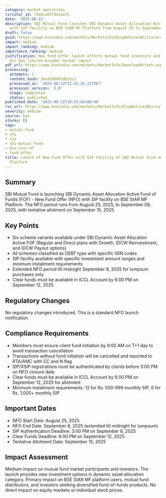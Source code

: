 ```yaml
---
category: market-operations
circular_id: 73e6cad3fde1ae72
date: '2025-08-22'
description: SBI Mutual Fund launches SBI Dynamic Asset Allocation Active FOF - NFO
  with SIP facility on BSE StAR MF Platform from August 25 to September 8, 2025.
draft: false
guid: https://www.bseindia.com/markets/MarketInfo/DispNoticesNCirculars.aspx?Noticeid={639B198C-DA18-4443-A03D-DEB370A7268C}&noticeno=20250822-12&dt=08/22/2025&icount=12&totcount=29&flag=0
impact: medium
impact_ranking: medium
importance_ranking: medium
justification: New fund offer launch affects mutual fund investors and distributors
  but has limited broader market impact
pdf_url: https://www.bseindia.com/markets/MarketInfo/DownloadAttach.aspx?id=20250822-12&attachedId=
processing:
  attempts: 1
  content_hash: 36a35d0003d631c2
  processed_at: '2025-08-22T12:42:26.217567'
  processor_version: '2.0'
  stage: completed
  status: published
published_date: '2025-08-22T10:53:02+00:00'
rss_url: https://www.bseindia.com/markets/MarketInfo/DispNoticesNCirculars.aspx?Noticeid={639B198C-DA18-4443-A03D-DEB370A7268C}&noticeno=20250822-12&dt=08/22/2025&icount=12&totcount=29&flag=0
severity: medium
source: bse
stocks: []
tags:
- mutual-fund
- nfo
- sip
- sbi-mutual-fund
- bse-star-mf
- fund-offer
title: Launch of New Fund Offer with SIP facility of SBI Mutual Fund on BSE StAR MF
  Platform
---
```


## Summary

SBI Mutual Fund is launching SBI Dynamic Asset Allocation Active Fund of Funds (FOF) - New Fund Offer (NFO) with SIP facility on BSE StAR MF Platform. The NFO period runs from August 25, 2025, to September 08, 2025, with tentative allotment on September 15, 2025.

## Key Points

- Six scheme variants available under SBI Dynamic Asset Allocation Active FOF (Regular and Direct plans with Growth, IDCW Reinvestment, and IDCW Payout options)
- All schemes classified as DEBT type with specific ISIN codes
- SIP facility available with specific investment amount ranges and minimum installment requirements
- Extended NFO period till midnight September 8, 2025 for lumpsum purchases only
- Clear funds must be available in ICCL Account by 6:00 PM on September 12, 2025

## Regulatory Changes

No regulatory changes introduced. This is a standard NFO launch notification.

## Compliance Requirements

- Members must ensure client fund initiation by 9:00 AM on T+1 day to avoid transaction cancellation
- Transactions without fund initiation will be cancelled and reported to RTA/AMC with CC and N flag
- SIP/XSIP registrations must be authenticated by clients before 3:00 PM on NFO closure date
- Clear funds must be available in ICCL Account by 6:00 PM on September 12, 2025 for allotment
- Minimum installment requirements: 12 for Rs. 500-999 monthly SIP, 6 for Rs. 1,000+ monthly SIP

## Important Dates

- NFO Start Date: August 25, 2025
- NFO End Date: September 8, 2025 (extended till midnight for lumpsum)
- SIP Authentication Deadline: 3:00 PM on September 8, 2025
- Clear Funds Deadline: 6:00 PM on September 12, 2025
- Tentative Allotment Date: September 15, 2025

## Impact Assessment

Medium impact on mutual fund market participants and investors. The launch provides new investment options in dynamic asset allocation category. Primary impact on BSE StAR MF platform users, mutual fund distributors, and investors seeking diversified fund-of-funds products. No direct impact on equity markets or individual stock prices.